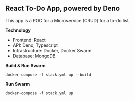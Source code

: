 ## React To-Do App, powered by Deno

This app is a POC for a Microservice (CRUD) for a to-do list.

**Technology**

-   Frontend: React
-   API: Deno, Typescript
-   Infrastructure: Docker, Docker Swarm
-   Database: MongoDB

**Build & Run Swarm**

```
docker-compose -f stack.yml up --build
```

**Run Swarm**

```
docker-compose -f stack.yml up
```
